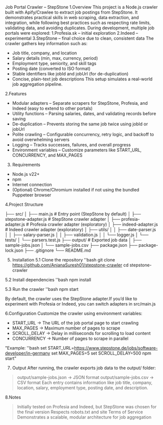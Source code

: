 Job Portal Crawler – StepStone
1.Overview
This project is a Node.js crawler built with Apify/Crawlee to extract job postings from StepStone. It demonstrates practical skills in web scraping, data extraction, and integration, while following best practices such as respecting rate limits, validating data, and avoiding duplicates.
During development, multiple job portals were explored:
1.Profesia.sk – initial exploration
2.Indeed – experimental
3.StepStone – final choice due to clean, consistent data
The crawler gathers key information such as:
- Job title, company, and location
- Salary details (min, max, currency, period)
- Employment type, seniority, and skill tags
- Posting date (converted to ISO format)
- Stable identifiers like jobId and jobUrl (for de-duplication)
- Concise, plain-text job descriptions
This setup simulates a real-world job aggregation pipeline.

2.Features
- Modular adapters – Separate scrapers for StepStone, Profesia, and Indeed (easy to extend to other portals)
- Utility functions – Parsing salaries, dates, and validating records before saving
- De-duplication – Prevents storing the same job twice using jobId or jobUrl
- Polite crawling – Configurable concurrency, retry logic, and backoff to avoid overwhelming servers
- Logging – Tracks successes, failures, and overall progress
- Environment variables – Customize parameters like START_URL, CONCURRENCY, and MAX_PAGES

3. Requirements
- Node.js v22+
- npm
- Internet connection
- (Optional) Chrome/Chromium installed if not using the bundled Puppeteer browser

4.Project Structure

├── src/
│   ├── main.js               # Entry point (StepStone by default)
│   ├── stepstone-adapter.js  # StepStone crawler adapter
│   ├── profesia-adapter.js   # Profesia crawler adapter (exploratory)
│   ├── indeed-adapter.js     # Indeed crawler adapter (exploratory)
│   ├── utils/
│   │   ├── date-parser.js
│   │   ├── salary-parser.js
│   │   ├── validation.js
│   │   └── logger.js
│   └── tests/
│       └── parsers.test.js
├── output/                   # Exported job data
│   ├── sample-jobs.json
│   └── sample-jobs.csv
├── package.json
├── package-lock.json
├── .gitignore
└── README.md

5. Installation
 5.1 Clone the repository
 ''bash
 git clone https://github.com/AnjanaSuresh01/stepstone-crawler
 cd stepstone-crawler

 5.2 Install dependencies
 ''bash
 npm install

 5.3 Run the crawler
 ''bash
 npm start

By default, the crawler uses the StepStone adapter.If you’d like to experiment with Profesia or Indeed, you can switch adapters in src/main.js

6.Configuration
Customize the crawler using environment variables:
- START_URL → The URL of the job portal page to start crawling
- MAX_PAGES → Maximum number of pages to scrape
- SCROLL_DELAY → Delay in milliseconds for scrolling to load content
- CONCURRENCY → Number of pages to scrape in parallel

"Example:
 ''bash
 set START_URL=https://www.stepstone.de/jobs/software-developer/in-germany
 set MAX_PAGES=5
 set SCROLL_DELAY=500
 npm start"

7. Output
After running, the crawler exports job data to the output/ folder:
> output/sample-jobs.json → JSON format
> output/sample-jobs.csv → CSV format
Each entry contains information like job title, company, location, salary, employment type, posting date, and description.

8.Notes
> Initially tested on Profesia and Indeed, but StepStone was chosen for the final version
> Respects robots.txt and site Terms of Service
> Demonstrates a scalable, modular architecture for job aggregation






